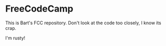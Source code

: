 # FreeCodeCamp

This is Bart's FCC repository.
Don't look at the code too closely, I know its crap.

I'm rusty!